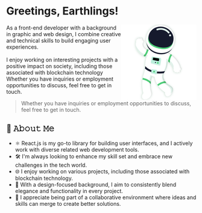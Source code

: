 <!--
### Hi there 👋
**danilo-89/danilo-89** is a ✨ _special_ ✨ repository because its `README.md` (this file) appears on your GitHub profile.

Here are some ideas to get you started:

- 🔭 I’m currently working on ...
- 🌱 I’m currently learning ...
- 👯 I’m looking to collaborate on ...
- 🤔 I’m looking for help with ...
- 💬 Ask me about ...
- 📫 How to reach me: ...
- 😄 Pronouns: ...
- ⚡ Fun fact: ...
-->

# Greetings, Earthlings!

<a href="https://github.com/danilo-89">   
<img align="right" src="/images/astroman.png?" width="200">
</a>

As a front-end developer with a background in graphic and web design, I combine creative and technical skills to build engaging user experiences.
<br />
<br />
I enjoy working on interesting projects with a positive impact on society, including those associated with blockchain technology
Whether you have inquiries or employment opportunities to discuss, feel free to get in touch.
<br />
> Whether you have inquiries or employment opportunities to discuss, feel free to get in touch.

## :book: 𝙰𝚋𝚘𝚞𝚝 𝙼𝚎
- ⚛️ React.js is my go-to library for building user interfaces, and I actively work with diverse related web development tools.
- 🛠️ I'm always looking to enhance my skill set and embrace new challenges in the tech world.
- 🌐 I enjoy working on various projects, including those associated with blockchain technology.
- 🎨 With a design-focused background, I aim to consistently blend elegance and functionality in every project.
- 🤝 I appreciate being part of a collaborative environment where ideas and skills can merge to create better solutions.
